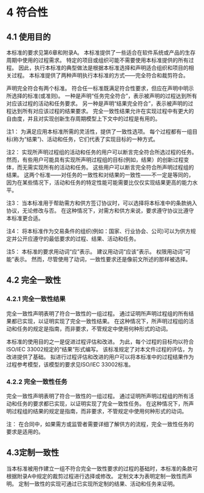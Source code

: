 # 4 符合性

## 4.1 使用目的

本标准的要求见第6章和附录A。
本标准提供了一些适合在软件系统或产品的生存周期中使用的过程需求。
特定的项目或组织可能不需要使用本标准提供的所有过程。
因此，执行本标准的典型做法是根据本标准选择和声明适合组织和项目的相关过程。
本标准提供了两种声明执行本标准的方式——完全符合和裁剪符合。

声明完全符合有两个标准。
符合任一标准既满足符合性要求，但应在声明中明示所选择的标准(或准则)。
一种是声明“任务完全符合”，表示被声明的过程达到所有对应该过程的活动和任务要求。
另一种是声明“结果完全符合”，表示被声明的过程达到所有对应该过程的结果要求。
完全一致性结果允许在实现过程中有更大的自由度，并且对实现创新生存周期模型上下文中的过程是有用的。

注1：
为满足应用本标准所需的灵活性，提供了一致性选项。
每个过程都有一组目标(称为“结果”)、活动和任务，它们代表了实现目标的一种方式。

注2：
实现所声明过程组的活动和任务的用户可以断言完全符合所选过程的任务。
然而，有些用户可能具有实现所声明过程组的目标(例如，结果）的创新过程变体，而无需实现所有的活动和任务。
这些用户可以断言完全符合所声明过程组的结果。
这两个标准——对任务的一致性和对结果的一致性——不一定是等同的，因为在某些情况下，活动和任务的特定性能可能需要比仅仅实现结果更高的能力水平。

注3：
当本标准用于帮助需方和供方签订协议时，可以选择将本标准中的条款纳入协议，无论修改与否。
在这种情况下，对需方和供方来说，要求遵守协议比遵守本标准更合适。

注4：
将本标准作为交易条件的组织(例如：国家、行业协会、公司)可以为供方规定并公开应遵守的最低要求的过程、结果、活动和任务。

注5：
本标准的要求用动词“应”表示。
建议用动词“应该”表示。
权限用动词“可能”表示。
然而，尽管使用了动词，一致性要求还是像前文所述的那样被选择。

## 4.2 完全一致性

### 4.2.1 完全一致性结果

完全一致性声明表明了符合一致性的一组过程。
通过证明所声明过程组的所有结果都已实现，以证明实现了完全一致性结果。
在这种情况下，所声明过程组的活动和任务的规定是指南，而非要求，不管规定中使用何种形式的动词。

本标准的使用目的之一是促进过程评估和改进。
为此，每个过程的目标均以符合ISO/IEC 33002规定的“结果”形式编写。
该标准规定了对本文件过程的评估，为改进提供了基础。
拟进行过程评估和改进的用户可以将本标准中的过程结果作为过程参考模型，该模型的要求见ISO/IEC 33002标准。

### 4.2.2 完全一致性任务

完全一致性声明表明了符合一致性的一组过程。
通过证明所声明过程组的所有活动和任务的要求都已实现，以证明实现了完全一致性任务。
在这种情况下，所声明过程组的结果的规定是指南，而非要求，不管规定中使用何种形式的动词。

注：
在合同中，如果需方或监管者需要详细了解供方的流程，完全一致性任务的要求是适用的。

## 4.3定制一致性

当本标准被用作建立一组不符合完全一致性要求的过程的基础时，本标准的条款可根据附录A中规定的裁剪过程进行选择或修改。
定制文本为表明定制一致性而声明。
定制一致性的实现可通过已实现所定制的结果、活动和任务来证明。
